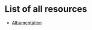 # List of all resources

* [Albumentation](https://github.com/mertz1999/Notes/blob/main/augmentation.md)
